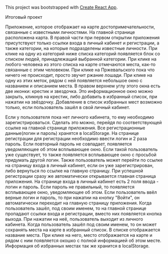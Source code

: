 This project was bootstrapped with [Create React App](https://github.com/facebookincubator/create-react-app).

Итоговый проект

Приложение, которое отображает на карте достопримечательности, связанные с известными личностями.
На главной странице расположена карта. 
В правой части при первом открытии приложения присутствуют только ссылки входа в личный кабинет и регистрации, а также категории, на которые подразделены известные личности.
При клике на одну из категорий ниже списка категорий появляется блок со списком людей, принадлежащий выбранной категории.
При клике на любого человека из этого списка на карте отмечаются места, как-то связанные с этим человеком. При клике на Пржевальского пока что ничего не происходит, просто звучит ржание лошади.
При клике на одну из этих меток, рядом с ней появляется небольшое окно с названием и описанием места. В правом верхнем углу этого окна есть две иконки: крестик и звездочка. Это информационное окно можно закрыть, кликнув на крестик, либо добавить в избранный список, при нажатии на звёздочку. Добавление в список избранных мест возможно только, если пользователь зашёл в свой личный кабинет.

Если у пользователя пока нет личного кабинета, то ему необходимо зарегистрироваться. Сделать это можно, перейдя по соответствующей ссылке на главной странице приложения. Все регистрационные данные(логин и пароль) хранятся в localStorage.
На странице регистрации для регистрации необходимо ввести логин и 2 раза пароль. Если повторный пароль не совпадает, появляется  уведомляющее об этом всплывающее окно. Если такой пользователь уже существует, то также появляется всплывающее окно с просьбой придумать другой логин. Также пользователь может перейти по ссылке на страницу входа в личный кабинет, если он уже зарегистрирован, либо вернуться по ссылке на главную страницу. При успешной регистрации сразу же автоматически открывается главная страница приложения.
На странице входа в личный кабинет есть 2 поля ввода - логин и пароль. Если пароль не правильный, то появляется всплывающее окно, уведомляющее об этом. Если пользователь ввёл верные логин и пароль, то при нажатии на кнопку "Войти", он автоматически переходит на главную страницу приложения.
Когда пользователь зашёл, под своим именем, то на главной странице пропадают ссылки входа и регистрации, вместо них появляется кнопка выхода. При нажатии на неё, пользователь выходит из личного кабинета.
Когда пользователь зашёл под своим именем, то он может сохранять места на карте в избранный список. В списке отображается название места. При клике на него, место отображается на карте и рядом с ним появляется окошко с полной информацией об этом месте. Информация об избранных местах так же хранится в localStorage.
